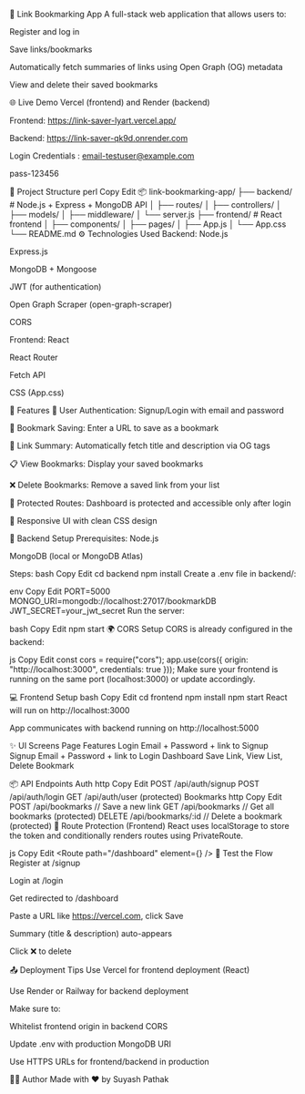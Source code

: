 🔖 Link Bookmarking App
A full-stack web application that allows users to:

Register and log in

Save links/bookmarks

Automatically fetch summaries of links using Open Graph (OG) metadata

View and delete their saved bookmarks

🌐 Live Demo
Vercel (frontend) and Render (backend)

Frontend: https://link-saver-lyart.vercel.app/

Backend: https://link-saver-qk9d.onrender.com


Login Credentials : 
email-testuser@example.com

pass-123456




📁 Project Structure
perl
Copy
Edit
📦 link-bookmarking-app/
├── backend/          # Node.js + Express + MongoDB API
│   ├── routes/
│   ├── controllers/
│   ├── models/
│   ├── middleware/
│   └── server.js
├── frontend/         # React frontend
│   ├── components/
│   ├── pages/
│   ├── App.js
│   └── App.css
└── README.md
⚙️ Technologies Used
Backend:
Node.js

Express.js

MongoDB + Mongoose

JWT (for authentication)

Open Graph Scraper (open-graph-scraper)

CORS

Frontend:
React

React Router

Fetch API

CSS (App.css)

🚀 Features
🔐 User Authentication: Signup/Login with email and password

🔗 Bookmark Saving: Enter a URL to save as a bookmark

🧠 Link Summary: Automatically fetch title and description via OG tags

📋 View Bookmarks: Display your saved bookmarks

❌ Delete Bookmarks: Remove a saved link from your list

🧾 Protected Routes: Dashboard is protected and accessible only after login

💅 Responsive UI with clean CSS design

🔧 Backend Setup
Prerequisites:
Node.js

MongoDB (local or MongoDB Atlas)

Steps:
bash
Copy
Edit
cd backend
npm install
Create a .env file in backend/:

env
Copy
Edit
PORT=5000
MONGO_URI=mongodb://localhost:27017/bookmarkDB
JWT_SECRET=your_jwt_secret
Run the server:

bash
Copy
Edit
npm start
🌍 CORS Setup
CORS is already configured in the backend:

js
Copy
Edit
const cors = require("cors");
app.use(cors({ origin: "http://localhost:3000", credentials: true }));
Make sure your frontend is running on the same port (localhost:3000) or update accordingly.

💻 Frontend Setup
bash
Copy
Edit
cd frontend
npm install
npm start
React will run on http://localhost:3000

App communicates with backend running on http://localhost:5000

✨ UI Screens
Page	Features
Login	Email + Password + link to Signup
Signup	Email + Password + link to Login
Dashboard	Save Link, View List, Delete Bookmark

📦 API Endpoints
Auth
http
Copy
Edit
POST /api/auth/signup
POST /api/auth/login
GET  /api/auth/user (protected)
Bookmarks
http
Copy
Edit
POST   /api/bookmarks           // Save a new link
GET    /api/bookmarks           // Get all bookmarks (protected)
DELETE /api/bookmarks/:id       // Delete a bookmark (protected)
🔐 Route Protection (Frontend)
React uses localStorage to store the token and conditionally renders routes using PrivateRoute.

js
Copy
Edit
<Route path="/dashboard" element={<PrivateRoute><Dashboard /></PrivateRoute>} />
🧪 Test the Flow
Register at /signup

Login at /login

Get redirected to /dashboard

Paste a URL like https://vercel.com, click Save

Summary (title & description) auto-appears

Click ❌ to delete

📤 Deployment Tips
Use Vercel for frontend deployment (React)

Use Render or Railway for backend deployment

Make sure to:

Whitelist frontend origin in backend CORS

Update .env with production MongoDB URI

Use HTTPS URLs for frontend/backend in production

🧑‍💻 Author
Made with ❤️ by Suyash Pathak
